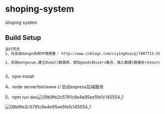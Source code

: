 # shoping-system

shoping system

## Build Setup

``` bash
运行项目
1、先安装mongodb和环境搭建： http://www.cnblogs.com/ccyinghua/p/7887713.html

2、安装mongovue,建立dumall数据库，增加goods和users集合，插入数据(数据在resource/dumall-goods和resource/dumall-users)

```

![]()

3、npm install

4、node server/bin/www // 启动express后端服务

5、npm run dev![09b9fe2c5791c6e4e95ee5fe1c145554_1](C:\Users\pyq\Desktop\09b9fe2c5791c6e4e95ee5fe1c145554_1.jpg)

![09b9fe2c5791c6e4e95ee5fe1c145554_1](C:\Users\pyq\Desktop\09b9fe2c5791c6e4e95ee5fe1c145554_1.jpg)